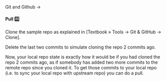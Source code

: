 <link rel="stylesheet" href="{{baseUrl}}/css/textbook.css">

<div class="website-content">

<div id="path">Git and Github &rarr; </div>

<div id="title">

#### Pull :two:

</div>

<div id="body">

Clone the sample repo as explained in <trigger for="modal:clone-repository" trigger="click">[Textbook &raquo; Tools &rarr; Git & GitHub &rarr; Clone]</trigger>.

Delete the last two commits to simulate cloning the repo 2 commits ago.

<modal title="**Clone Repository**" id="modal:clone-repository">
  <include src="../clone/embed.md" />
</modal>

<tabs>
  <tab header="SourceTree">
    <include src="./sourcetree_1.md" />
  </tab>
  <tab header="CLI">
    <include src="./cli_1.md" />
  </tab>
</tabs>

Now, your local repo state is exactly how it would be if you had cloned the repo 2 commits ago, as if somebody has added two more commits to the remote repo since you cloned it. To get those commits to your local repo (i.e. to sync your local repo with upstream repo) you can do a pull.

<tabs>
  <tab header="SourceTree">
    <include src="./sourcetree_2.md" />
  </tab>
  <tab header="CLI">
    <include src="./cli_2.md" />
  </tab>
</tabs>

</div>

<div id="extras">
<div>

</div>
